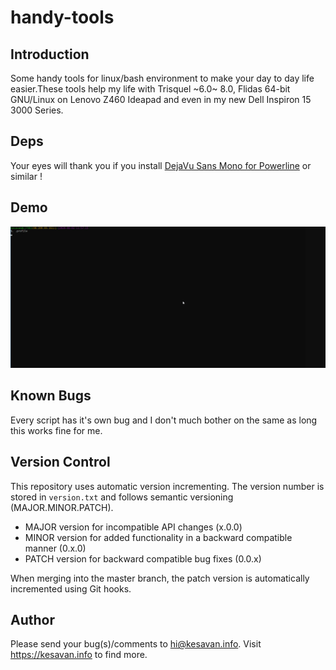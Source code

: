 # handy-tools

## Introduction
Some handy tools for linux/bash environment to make your day to day life easier.These tools help my life with Trisquel ~6.0~ 8.0, Flidas 64-bit GNU/Linux on Lenovo Z460 Ideapad and even in my new Dell Inspiron 15 3000 Series.

## Deps

Your eyes will thank you if you install [DejaVu Sans Mono for Powerline](https://raw.githubusercontent.com/powerline/fonts/master/DejaVuSansMono/DejaVu%20Sans%20Mono%20for%20Powerline.ttf) or similar !

## Demo
![screencast to demonstrate this `.profile.open`](.profile.open2.gif)

## Known Bugs
Every script has it's own bug and I don't much bother on the same as long this works fine for me.

## Version Control
This repository uses automatic version incrementing. The version number is stored in `version.txt` and follows semantic versioning (MAJOR.MINOR.PATCH).

- MAJOR version for incompatible API changes (x.0.0)
- MINOR version for added functionality in a backward compatible manner (0.x.0)
- PATCH version for backward compatible bug fixes (0.0.x)

When merging into the master branch, the patch version is automatically incremented using Git hooks.

## Author
Please send your bug(s)/comments to hi@kesavan.info. Visit https://kesavan.info to find more.
